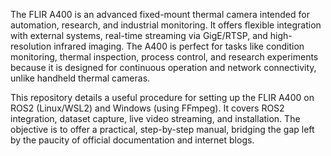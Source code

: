 The FLIR A400 is an advanced fixed-mount thermal camera intended for automation, research, and industrial monitoring. It offers flexible integration with external systems, real-time streaming via GigE/RTSP, and high-resolution infrared imaging. The A400 is perfect for tasks like condition monitoring, thermal inspection, process control, and research experiments because it is designed for continuous operation and network connectivity, unlike handheld thermal cameras.

This repository details a useful procedure for setting up the FLIR A400 on ROS2 (Linux/WSL2) and Windows (using FFmpeg). It covers ROS2 integration, dataset capture, live video streaming, and installation. The objective is to offer a practical, step-by-step manual, bridging the gap left by the paucity of official documentation and internet blogs.
